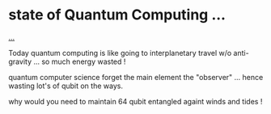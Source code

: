# state of Quantum Computing ...

[...](https://futurism.com/neoscope/coronavirus-antibodies-fade-after-few-months)


Today quantum computing is like going to interplanetary travel w/o anti-gravity ... so much energy wasted !

quantum computer science forget the main element the "observer" ... hence wasting lot's of qubit on the ways.

why would you need to maintain 64 qubit entangled againt winds and tides !


